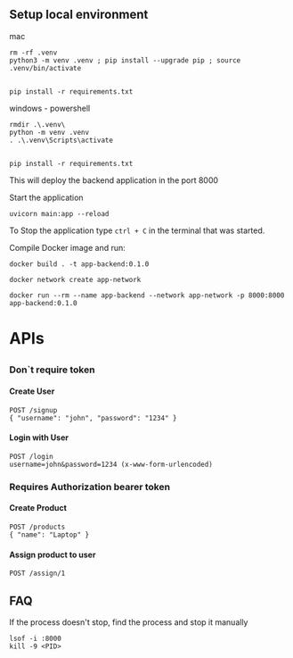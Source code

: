 
## Setup local environment

mac
```shell
rm -rf .venv
python3 -m venv .venv ; pip install --upgrade pip ; source .venv/bin/activate


pip install -r requirements.txt

```

windows - powershell
```shell
rmdir .\.venv\
python -m venv .venv
. .\.venv\Scripts\activate


pip install -r requirements.txt

```


This will deploy the backend application in the port 8000


Start the application
```shell
uvicorn main:app --reload
```

To Stop the application type `ctrl + C` in the terminal that was started.


Compile Docker image and run:
```
docker build . -t app-backend:0.1.0

docker network create app-network

docker run --rm --name app-backend --network app-network -p 8000:8000 app-backend:0.1.0
```


# APIs
## 

### Don`t require token

#### Create User
```
POST /signup
{ "username": "john", "password": "1234" }
```

#### Login with User
```
POST /login
username=john&password=1234 (x-www-form-urlencoded)
```


### Requires Authorization bearer token

#### Create Product
```
POST /products
{ "name": "Laptop" }
```
#### Assign product to user
```
POST /assign/1
```


## FAQ

If the process doesn't stop, find the process and stop it manually
```shell
lsof -i :8000
kill -9 <PID>
```
